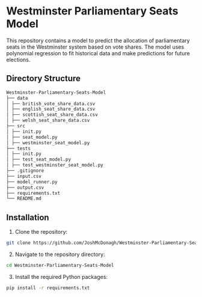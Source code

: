 # Westminster Parliamentary Seats Model

This repository contains a model to predict the allocation of parliamentary seats in the Westminster system based on vote shares. The model uses polynomial regression to fit historical data and make predictions for future elections.

## Directory Structure

```sh
Westminster-Parliamentary-Seats-Model
├── data
│ ├── british_vote_share_data.csv
│ ├── english_seat_share_data.csv
│ ├── scottish_seat_share_data.csv
│ ├── welsh_seat_share_data.csv
├── src
│ ├── init.py
│ ├── seat_model.py
│ ├── westminster_seat_model.py
├── tests
│ ├── init.py
│ ├── test_seat_model.py
│ ├── test_westminster_seat_model.py
├── .gitignore
├── input.csv
├── model_runner.py
├── output.csv
├── requirements.txt
└── README.md
```

## Installation

1. Clone the repository:
```sh
git clone https://github.com/JoshMcDonagh/Westminster-Parliamentary-Seats-Model.git
```

2. Navigate to the repository directory:
```sh
cd Westminster-Parliamentary-Seats-Model
```

3. Install the required Python packages:
```sh
pip install -r requirements.txt
```

